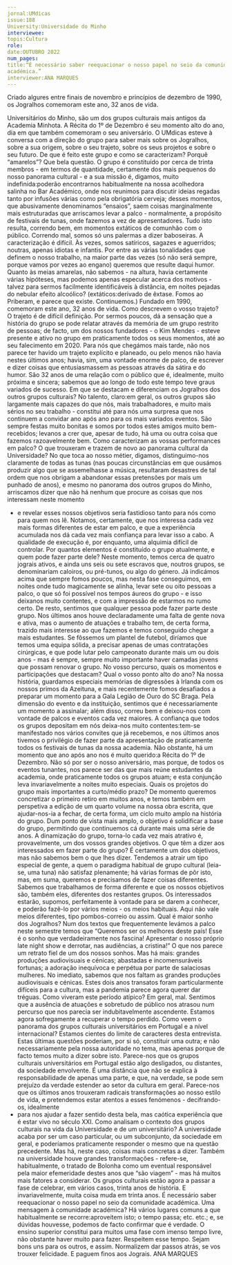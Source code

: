```yaml
---
jornal:UMdicas
issue:188
University:Universidade do Minho
interviewee:
topis:Cultura
role:
date:OUTUBRO 2022
num_pages:
title:“É necessário saber reequacionar o nosso papel no seio da comunidade 
académica.”
interviewer:ANA MARQUES
---
```

Criado algures entre finais de novembro e princípios de dezembro de 1990, os Jogralhos
comemoram este ano, 32 anos de vida.

Universitários do Minho, são um
dos grupos culturais mais antigos da
Academia Minhota. A Récita do 1º de
Dezembro é seu momento alto do ano,
dia em que também comemoram o seu
aniversário.
O UMdicas esteve à conversa com a
direção do grupo para saber mais sobre
os Jogralhos, sobre a sua origem, sobre o
seu trajeto, sobre os seus projetos e sobre
o seu futuro.
De que é feito este grupo e como se
caracterizam? Porquê “amarelos”?
Que bela questão. O grupo é constituído
por cerca de trinta membros - em
termos de quantidade, certamente dos
mais pequenos do nosso panorama
cultural - e a sua missão é, digamos,
muito indefinida:poderão encontrarnos
habitualmente na nossa acolhedora
salinha no Bar Académico, onde nos
reunimos para discutir ideias regadas
tanto por infusões várias como pela
obrigatória cerveja; desses momentos,
que abusivamente denominamos
“ensaios”, saem coisas marginalmente
mais estruturadas que arriscamos levar
a palco - normalmente, a propósito de
festivais de tunas, onde fazemos a vez
de apresentadores. Tudo isto resulta,
correndo bem, em momentos extáticos de
comunhão com o público. Correndo mal,
somos só uns palermas a dizer baboseiras.
A caracterização é difícil. Às vezes,
somos satíricos, sagazes e aguerridos;
noutras, apenas idiotas e infantis. Por
entre as várias tonalidades que definem o
nosso trabalho, na maior parte das vezes
(só não será sempre, porque vamos por
vezes ao engano) queremos que resulte
daqui humor. Quanto às meias amarelas,
não sabemos - na altura, havia certamente
várias hipóteses, mas podemos apenas
especular acerca dos motivos - talvez
para sermos facilmente identificáveis à
distância, em noites pejadas do nebular
efeito alcoólico? (extáticos:derivado de
êxtase. Fomos ao Priberam, e parece que
existe. Continuemos.)
Fundado em 1990, comemoram este
ano, 32 anos de vida. Como descrevem o
vosso trajeto?
O trajeto é de difícil definição. Por sermos
poucos, dá a sensação que a história do
grupo se pode relatar através da memória
de um grupo restrito de pessoas; de
facto, um dos nossos fundadores - o
Kim Mendes - esteve presente e ativo
no grupo em praticamente todos os seus
momentos, até ao seu falecimento em
2020. Para nós que chegámos mais tarde,
não nos parece ter havido um trajeto
explícito e planeado, ou pelo menos não
havia nestes últimos anos; havia, sim,
uma vontade enorme de palco, de escrever
e dizer coisas que entusiasmassem as
pessoas através da sátira e do humor. São
32 anos de uma relação com o público que
é, idealmente, muito próxima e sincera;
sabemos que ao longo de todo este tempo
teve graus variados de sucesso.
Em que se destacam e diferenciam os
Jogralhos dos outros grupos culturais?
No talento, claro:em geral, os outros
grupos são largamente mais capazes do
que nós, mais trabalhadores, e muito
mais sérios no seu trabalho - constitui
até para nós uma surpresa que nos
continuem a convidar ano após ano para
os mais variados eventos. São sempre
festas muito bonitas e somos por todos
estes amigos muito bem-recebidos; levanos
a crer que, apesar de tudo, há uma ou
outra coisa que fazemos razoavelmente
bem.
Como caracterizam as vossas
performances em palco? O que trouxeram
e trazem de novo ao panorama cultural
da Universidade?
No que toca ao nosso métier, digamos,
distinguimo-nos claramente de todas
as tunas (nas poucas circunstâncias
em que ousámos produzir algo que se
assemelhasse a música, resultaram
desastres de tal ordem que nos obrigam a
abandonar essas pretensões por mais um
punhado de anos), e mesmo no panorama
dos outros grupos do Minho, arriscamos
dizer que não há nenhum que procure as
coisas que nos interessam neste momento
- e revelar esses nossos objetivos seria
fastidioso tanto para nós como para
quem nos lê. Notamos, certamente,
que nos interessa cada vez mais formas
diferentes de estar em palco, e que a
experiência acumulada nos dá cada vez
mais confiança para levar isso a cabo. A
qualidade de execução é, por enquanto,
uma alquimia difícil de controlar.
Por quantos elementos é constituído o
grupo atualmente, e quem pode fazer
parte dele?
Neste momento, temos cerca de quatro
jograis ativos, e ainda uns seis ou
sete escravos que, noutros grupos, se
denominariam caloiros, ou pré-tunos,
ou algo do género. Já indicámos acima
que sempre fomos poucos, mas nesta
fase conseguimos, em noites onde tudo
magicamente se alinha, levar sete ou oito
pessoas a palco, o que só foi possível nos
tempos áureos do grupo - e isso deixanos
muito contentes, e com a impressão
de estarmos no rumo certo.
De resto, sentimos que qualquer pessoa
pode fazer parte deste grupo. Nos últimos
anos houve declaradamente uma falta
de gente nova e ativa, mas o aumento
de atuações e trabalho tem, de certa
forma, trazido mais interesse ao que
fazemos e temos conseguido chegar a
mais estudantes. Se fôssemos um plantel
de futebol, diríamos que temos uma
equipa sólida, a precisar apenas de umas
contratações cirúrgicas, e que pode lutar
pelo campeonato durante mais um ou
dois anos - mas é sempre, sempre muito
importante haver camadas jovens que
possam renovar o grupo.
No vosso percurso, quais os momentos e
participações que destacam? Qual o vosso
ponto alto do ano?
Na nossa história, guardamos especiais
memórias de digressões à Irlanda com
os nossos primos da Azeituna, e mais
recentemente fomos desafiados a
preparar um momento para a Gala Legião
de Ouro do SC Braga. Pela dimensão
do evento e da instituição, sentimos
que é necessariamente um momento
a assinalar; além disso, correu bem e
deixou-nos com vontade de palcos e
eventos cada vez maiores.
A confiança que todos os grupos
depositam em nós deixa-nos muito
contentes:tem-se manifestado nos vários
convites que já recebemos, e nos últimos
anos tivemos o privilégio de fazer parte
da apresentação de praticamente todos
os festivais de tunas da nossa academia.
Não obstante, há um momento que ano
após ano nos é muito querido:a Récita do
1º de Dezembro. Não só por ser o nosso
aniversário, mas porque, de todos os
eventos tunantes, nos parece ser das que
mais reúne estudantes da academia, onde
praticamente todos os grupos atuam; e
esta conjunção leva invariavelmente a
noites muito especiais.
Quais os projetos do grupo mais
importantes a curto/médio prazo?
De momento queremos concretizar o
primeiro retiro em muitos anos, e temos
também em perspetiva a edição de um
quarto volume na nossa obra escrita, que
ajudar-nos-ia a fechar, de certa forma,
um ciclo muito amplo na história do
grupo. Dum ponto de vista mais amplo,
o objetivo é solidificar a base do grupo,
permitindo que continuemos cá durante
mais uma série de anos.
A dinamização do grupo, torna-lo cada
vez mais atrativo é, provavelmente, um
dos vossos grandes objetivos. O que têm
a dizer aos interessados em fazer parte
do grupo?
É certamente um dos objetivos, mas não
sabemos bem o que lhes dizer. Tendemos
a atrair um tipo especial de gente, a
quem o paradigma habitual de grupo
cultural (leia-se, uma tuna) não satisfaz
plenamente; há várias formas de pôr isto,
mas, em suma, queremos e precisamos
de fazer coisas diferentes. Sabemos
que trabalhamos de forma diferente e
que os nossos objetivos são, também
eles, diferentes dos restantes grupos.
Os interessados estarão, supomos,
perfeitamente à vontade para se darem
a conhecer, e poderão fazê-lo por vários
meios - os meios habituais. Aqui não vale
meios diferentes, tipo pombos-correio
ou assim.
Qual é maior sonho dos Jogralhos?
Num dos textos que frequentemente
levámos a palco neste semestre temos que
“Queremos ser os melhores deste país!
Esse é o sonho que verdadeiramente nos
fascina! Apresentar o nosso próprio late
night show e derrotar, nas audiências, a
cristina!”
O que nos parece um retrato fiel de
um dos nossos sonhos. Mas há mais:
grandes produções audiovisuais e cénicas;
abastadas e incomensuráveis fortunas; a
adoração inequívoca e perpétua por parte
de salaciosas mulheres. No imediato,
sabemos que nos faltam as grandes
produções audiovisuais e cénicas.
Estes dois anos transatos foram
particularmente difíceis para a cultura,
mas a pandemia parece agora querer
dar tréguas. Como viveram este período
atípico?
Em geral, mal. Sentimos que a ausência
de atuações e sobretudo de público nos
atrasou num percurso que nos parecia ser
indubitavelmente ascendente. Estamos
agora sofregamente a recuperar o tempo
perdido.
Como veem o panorama dos grupos
culturais universitários em Portugal e a
nível internacional?
Estamos cientes do limite de caracteres
desta entrevista. Estas últimas questões
poderiam, por si só, constituir uma
outra; e não necessariamente pela nossa
autoridade no tema, mas apenas porque
de facto temos muito a dizer sobre isto.
Parece-nos que os grupos culturais
universitários em Portugal estão algo
desligados, ou distantes, da sociedade
envolvente. É uma distância que não se
explica à responsabilidade de apenas
uma parte, e que, na verdade, se pode
sem prejuízo da verdade estender ao
setor da cultura em geral. Parece-nos
que os últimos anos trouxeram radicais
transformações ao nosso estilo de vida,
e pretendemos estar atentos a esses
fenómenos - decifrando-os, idealmente
- para nos ajudar a fazer sentido desta
bela, mas caótica experiência que é estar
vivo no século XXI.
Como analisam o contexto dos grupos
culturais na vida da Universidade e de
um universitário?
A universidade acaba por ser um caso
particular, ou um subconjunto, da
sociedade em geral, e poderíamos
praticamente responder o mesmo
que na questão precedente. Mas há,
neste caso, coisas mais concretas a
dizer. Também na universidade houve
grandes transformações - refere-se,
habitualmente, o tratado de Bolonha
como um eventual responsável pela
maior efemeridade destes anos que “são
viagem” - mas há muitos mais fatores
a considerar.
Os grupos culturais estão agora a passar
a fase de celebrar, em vários casos, trinta
anos de história. E invariavelmente, muita
coisa muda em trinta anos. É necessário
saber reequacionar o nosso papel no seio
da comunidade académica.
Uma mensagem à comunidade
académica?
Há vários lugares comuns a que
habitualmente se recorre:aproveitem
isto; o tempo passa; etc. etc.; e, se dúvidas
houvesse, podemos de facto confirmar
que é verdade. O ensino superior constitui
para muitos uma fase com imenso tempo
livre, não obstante haver muito para
fazer. Respeitem esse tempo. Sejam bons
uns para os outros, e assim. Normalizem
dar passos atrás, se vos trouxer felicidade.
E paguem finos aos Jograis.
ANA MARQUES